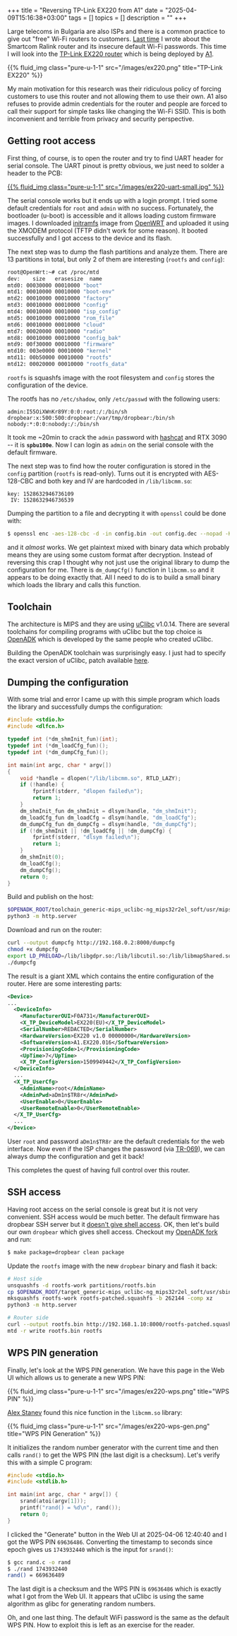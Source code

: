 +++
title = "Reversing TP-Link EX220 from A1"
date = "2025-04-09T15:16:38+03:00"
tags = []
topics = []
description = ""
+++

Large telecoms in Bulgaria are also ISPs and there is a common practice to give out "free" Wi-Fi routers to customers.
[Last time](/post/smartcom-wpa) I wrote about the Smartcom Ralink router and its insecure default Wi-Fi passwords.
This time I will look into the [TP-Link EX220 router](https://help.a1.bg/internet/fixed-internet/wireless-routers/tp-link-ex220/initial-setup) which is being deployed by [A1](https://www.a1.bg/).

{{% fluid_img class="pure-u-1-1" src="/images/ex220.png" title="TP-Link EX220" %}}

My main motivation for this research was their ridiculous policy of forcing customers to use this router and not allowing them to use their own.
A1 also refuses to provide admin credentials for the router and people are forced to call their support for simple tasks like changing the Wi-Fi SSID.
This is both inconvenient and terrible from privacy and security perspective.

## Getting root access

First thing, of course, is to open the router and try to find UART header for serial console.
The UART pinout is pretty obvious, we just need to solder a header to the PCB:

[{{% fluid_img class="pure-u-1-1" src="/images/ex220-uart-small.jpg" %}}](/images/ex220-uart.jpg "Serial console")

The serial console works but it ends up with a login prompt. I tried some default credentials for `root` and `admin` with no success. Fortunately, the bootloader (u-boot) is accessible and it allows loading custom firmware images.
I downloaded [initramfs](https://downloads.openwrt.org/releases/24.10.0/targets/ramips/mt7621/openwrt-24.10.0-ramips-mt7621-tplink_ex220-v1-initramfs-kernel.bin) image from [OpenWRT](https://openwrt.org/) and uploaded it using the XMODEM protocol (TFTP didn't work for some reason). It booted successfully and I got access to the device and its flash.

The next step was to dump the flash partitions and analyze them. There are 13 partitions in total, but only 2 of them are interesting (`rootfs` and `config`):

```sh
root@OpenWrt:~# cat /proc/mtd
dev:    size   erasesize  name
mtd0: 00030000 00010000 "boot"
mtd1: 00010000 00010000 "boot-env"
mtd2: 00010000 00010000 "factory"
mtd3: 00010000 00010000 "config"
mtd4: 00010000 00010000 "isp_config"
mtd5: 00010000 00010000 "rom_file"
mtd6: 00010000 00010000 "cloud"
mtd7: 00020000 00010000 "radio"
mtd8: 00010000 00010000 "config_bak"
mtd9: 00f30000 00010000 "firmware"
mtd10: 003e0000 00010000 "kernel"
mtd11: 00b50000 00010000 "rootfs"
mtd12: 00020000 00010000 "rootfs_data"
```

`rootfs` is squashfs image with the root filesystem and `config` stores the configuration of the device.

The rootfs has no `/etc/shadow`, only `/etc/passwd` with the following users:

```
admin:I55OiXWnKr89Y:0:0:root:/:/bin/sh
dropbear:x:500:500:dropbear:/var/tmp/dropbear:/bin/sh
nobody:*:0:0:nobody:/:/bin/sh
```

It took me ~20min to crack the `admin` password with [hashcat](https://hashcat.net/hashcat/) and RTX 3090 -- it is **`spbu100e`**. Now I can login as `admin` on the serial console with the default firmware.

The next step was to find how the router configuration is stored in the `config` partition (`rootfs` is read-only).
Turns out it is encrypted with AES-128-CBC and both key and IV are hardcoded in `/lib/libcmm.so`:

```
key: 1528632946736109
 IV: 1528632946736539
```

Dumping the partition to a file and decrypting it with `openssl` could be done with:

```sh
$ openssl enc -aes-128-cbc -d -in config.bin -out config.dec --nopad -K 31353238363332393436373336313039 -iv 31353238363332393436373336353339
```

and it _almost_ works. We get plaintext mixed with binary data which probably means they are using some custom format after decryption. Instead of reversing this crap I thought why not just use the original library to dump the configuration for me.
There is `dm_dumpCfg()` function in `libcmm.so` and it appears to be doing exactly that. All I need to do is to build a small binary which loads the library and calls this function.

## Toolchain

The architecture is MIPS and they are using [uClibc](https://uclibc-ng.org/) v1.0.14.
There are several toolchains for compiling programs with uClibc but the top choice is [OpenADK](https://openadk.org/) which is developed by the same people who created uClibc.

Building the OpenADK toolchain was surprisingly easy. I just had to specify the exact version of uClibc, patch available
[here](https://github.com/rgerganov/openadk/tree/ex220).


## Dumping the configuration

With some trial and error I came up with this simple program which loads the library and successfully dumps the configuration:

```c
#include <stdio.h>
#include <dlfcn.h>

typedef int (*dm_shmInit_fun)(int);
typedef int (*dm_loadCfg_fun)();
typedef int (*dm_dumpCfg_fun)();

int main(int argc, char * argv[])
{
    void *handle = dlopen("/lib/libcmm.so", RTLD_LAZY);
    if (!handle) {
        fprintf(stderr, "dlopen failed\n");
        return 1;
    }
    dm_shmInit_fun dm_shmInit = dlsym(handle, "dm_shmInit");
    dm_loadCfg_fun dm_loadCfg = dlsym(handle, "dm_loadCfg");
    dm_dumpCfg_fun dm_dumpCfg = dlsym(handle, "dm_dumpCfg");
    if (!dm_shmInit || !dm_loadCfg || !dm_dumpCfg) {
        fprintf(stderr, "dlsym failed\n");
        return 1;
    }
    dm_shmInit(0);
    dm_loadCfg();
    dm_dumpCfg();
    return 0;
}
```

Build and publish on the host:

```sh
$OPENADK_ROOT/toolchain_generic-mips_uclibc-ng_mips32r2el_soft/usr/mipsel-openadk-linux-uclibc/bin/gcc -o dumpcfg dumpcfg.c -ldl
python3 -m http.server
```

Download and run on the router:

```bash
curl --output dumpcfg http://192.168.0.2:8000/dumpcfg
chmod +x dumpcfg
export LD_PRELOAD=/lib/libgdpr.so:/lib/libcutil.so:/lib/libmapShared.so:/lib/libos.so:/lib/libxml.so:/lib/libcmm.so
./dumpcfg
```

The result is a giant XML which contains the entire configuration of the router. Here are some interesting parts:

```xml
<Device>
...
  <DeviceInfo>
    <ManufacturerOUI>F0A731</ManufacturerOUI>
    <X_TP_DeviceModel>EX220(EU)</X_TP_DeviceModel>
    <SerialNumber>REDACTED</SerialNumber>
    <HardwareVersion>EX220 v1.0 00000000</HardwareVersion>
    <SoftwareVersion>A1.EX220.016</SoftwareVersion>
    <ProvisioningCode>1</ProvisioningCode>
    <UpTime>7</UpTime>
    <X_TP_ConfigVersion>1509949442</X_TP_ConfigVersion>
  </DeviceInfo>
  ...
  <X_TP_UserCfg>
    <AdminName>root</AdminName>
    <AdminPwd>aDm1n$TR8r</AdminPwd>
    <UserEnable>0</UserEnable>
    <UserRemoteEnable>0</UserRemoteEnable>
  </X_TP_UserCfg>
  ...
</Device>
```

User `root` and password `aDm1n$TR8r` are the default credentials for the web interface.
Now even if the ISP changes the password (via [TR-069](https://en.wikipedia.org/wiki/TR-069)), we can always dump the configuration and get it back!

This completes the quest of having full control over this router.

## SSH access

Having root access on the serial console is great but it is not very convenient. SSH access would be much better.
The default firmware has dropbear SSH server but it [doesn't give shell access](https://www.tp-link.com/us/support/faq/2462/). OK, then let's build our own `dropbear` which gives shell access.
Checkout my [OpenADK fork](https://github.com/rgerganov/openadk/tree/ex220) and run:

```sh
$ make package=dropbear clean package
```

Update the `rootfs` image with the new `dropbear` binary and flash it back:

```sh
# Host side
unsquashfs -d rootfs-work partitions/rootfs.bin
cp $OPENADK_ROOT/target_generic-mips_uclibc-ng_mips32r2el_soft/usr/sbin/dropbear rootfs-work/usr/bin/dropbearmulti
mksquashfs rootfs-work rootfs-patched.squashfs -b 262144 -comp xz
python3 -m http.server

# Router side
curl --output rootfs.bin http://192.168.1.10:8000/rootfs-patched.squashfs
mtd -r write rootfs.bin rootfs
```

## WPS PIN generation

Finally, let's look at the WPS PIN generation. We have this page in the Web UI which allows us to generate a new WPS PIN:

{{% fluid_img class="pure-u-1-1" src="/images/ex220-wps.png" title="WPS PIN" %}}

[Alex Stanev](https://sec.stanev.org/) found this nice function in the `libcmm.so` library:

{{% fluid_img class="pure-u-1-1" src="/images/ex220-wps-gen.png" title="WPS PIN Generation" %}}

It initializes the random number generator with the current time and then calls `rand()` to get the WPS PIN (the last digit is a checksum). Let's verify this with a simple C program:

```c
#include <stdio.h>
#include <stdlib.h>

int main(int argc, char * argv[]) {
    srand(atoi(argv[1]));
    printf("rand() = %d\n", rand());
    return 0;
}
```

I clicked the "Generate" button in the Web UI at 2025-04-06 12:40:40 and I got the WPS PIN `69636486`.
Converting the timestamp to seconds since epoch gives us `1743932440` which is the input for `srand()`:

```sh
$ gcc rand.c -o rand
$ ./rand 1743932440
rand() = 669636489
```

The last digit is a checksum and the WPS PIN is `69636486` which is exactly what I got from the Web UI.
It appears that uClibc is using the same algorithm as glibc for generating random numbers.

Oh, and one last thing. The default WiFi password is the same as the default WPS PIN.
How to exploit this is left as an exercise for the reader.